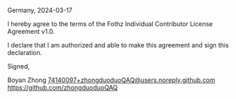 Germany, 2024-03-17

I hereby agree to the terms of the Fothz Individual Contributor License
Agreement v1.0.

I declare that I am authorized and able to make this agreement and sign this
declaration.

Signed,

Boyan Zhong 74140097+zhongduoduoQAQ@users.noreply.github.com https://github.com/zhongduoduoQAQ
